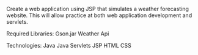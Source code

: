 Create a web application using JSP that simulates a weather forecasting website. This will allow practice at both web application development and servlets. 

Required Libraries:
Gson.jar
Weather Api

Technologies:
Java
Java Servlets
JSP
HTML
CSS
